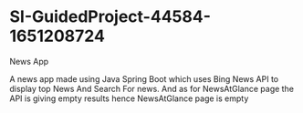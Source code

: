 # SI-GuidedProject-44584-1651208724
News App

A news app made using Java Spring Boot which uses Bing News API to display top News And Search For news.
And as for NewsAtGlance page the API is giving empty results hence NewsAtGlance page is empty
